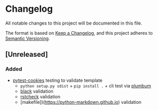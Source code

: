 # Changelog
All notable changes to this project will be documented in this file.

The format is based on [Keep a Changelog](https://keepachangelog.com/en/1.0.0/),
and this project adheres to [Semantic Versioning](https://semver.org/spec/v2.0.0.html).

## [Unreleased]

### Added
- [pytest-cookies](https://github.com/hackebrot/pytest-cookies) testing to validate template
    - `python setup.py sdist` + `pip install .` + cli test via [plumbum](https://plumbum.readthedocs.io/en/latest/local_commands.html)
    - [black](https://github.com/ambv/black) validation
    - [rstcheck](https://github.com/myint/rstcheck) validation
    - [makefile])(https://python-markdown.github.io) validation